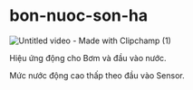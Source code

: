 # bon-nuoc-son-ha
![Untitled video - Made with Clipchamp (1)](https://github.com/user-attachments/assets/94c9e553-8644-4cb0-8117-9b21385af815)

Hiệu ứng động cho Bơm và đầu vào nước.

Mức nước động cao thấp theo đầu vào Sensor.
